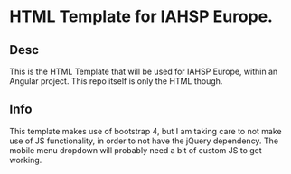 # HTML Template for IAHSP Europe.

## Desc
This is the HTML Template that will be used for IAHSP Europe, within an Angular project.  This repo itself is only the HTML though.

## Info
This template makes use of bootstrap 4, but I am taking care to not make use of JS functionality, in order to not have the jQuery dependency.
The mobile menu dropdown will probably need a bit of custom JS to get working.
